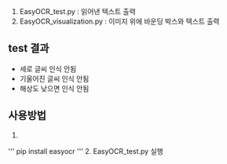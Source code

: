 1. EasyOCR_test.py : 읽어낸 텍스트 출력
2. EasyOCR_visualization.py : 이미지 위에 바운딩 박스와 텍스트 출력

## test 결과

- 세로 글씨 인식 안됨
- 기울어진 글씨 인식 안됨
- 해상도 낮으면 인식 안됨


## 사용방법
1. 
'''
pip install easyocr
'''
2. EasyOCR_test.py 실행